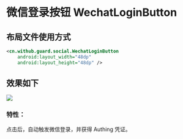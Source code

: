 # 微信登录按钮 WechatLoginButton

## 布局文件使用方式

```xml
<cn.withub.guard.social.WechatLoginButton
    android:layout_width="48dp"
    android:layout_height="48dp" />
```

## 效果如下

![](./images/wechat_button.png)

### 特性：

点击后，自动触发微信登录，并获得 Authing 凭证。

<br>
